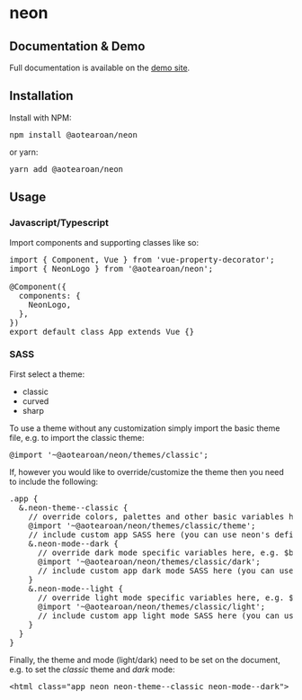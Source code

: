 # neon

## Documentation & Demo
Full documentation is available on the [demo site](https://aotearoan.github.io/neon/).

## Installation
Install with NPM:
<pre>npm install @aotearoan/neon</pre>
or yarn:
<pre>yarn add @aotearoan/neon</pre>

## Usage

### Javascript/Typescript
Import components and supporting classes like so:
<pre>
import { Component, Vue } from 'vue-property-decorator';
import { NeonLogo } from '@aotearoan/neon';

@Component({
  components: {
    NeonLogo,
  },
})
export default class App extends Vue {}
</pre>

### SASS
First select a theme:
<ul>
  <li>classic</li>
  <li>curved</li>
  <li>sharp</li>
</ul>
<p>To use a theme without any customization simply import the basic theme file, e.g. to import the classic theme:</p>
<pre>
@import '~@aotearoan/neon/themes/classic';
</pre>
<p>If, however you would like to override/customize the theme then you need to include the following:</p>
<pre>
.app {
  &.neon-theme--classic {
    // override colors, palettes and other basic variables here BEFORE importing the theme, e.g. $color-primary: #bada55
    @import '~@aotearoan/neon/themes/classic/theme';
    // include custom app SASS here (you can use neon's defined variables, mixins and functions)
    &.neon-mode--dark {
      // override dark mode specific variables here, e.g. $border-color: #bada55
      @import '~@aotearoan/neon/themes/classic/dark';
      // include custom app dark mode SASS here (you can use neon's defined variables, mixins and functions)
    }
    &.neon-mode--light {
      // override light mode specific variables here, e.g. $border-color: #bada55
      @import '~@aotearoan/neon/themes/classic/light';
      // include custom app light mode SASS here (you can use neon's defined variables, mixins and functions)
    }
  }
}
</pre>

Finally, the theme and mode (light/dark) need to be set on the document, e.g. to set the <em>classic</em> theme and <em>dark</em> mode:
<pre>&lt;html class="app neon neon-theme--classic neon-mode--dark"&gt;</pre>
